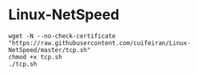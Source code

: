 # Linux-NetSpeed
```
wget -N --no-check-certificate "https://raw.githubusercontent.com/cuifeiran/Linux-NetSpeed/master/tcp.sh"
chmod +x tcp.sh
./tcp.sh
```
